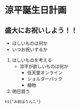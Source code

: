 # 涼平誕生日計画
## 盛大にお祝いしよう！！
- ほしいものは何か
- いつお祝いするか


1. ほしいものを考える
   - 涼平が欲しいものは何か
     - 任天堂オンライン
     - ショルダーバック
     - 植物
2. 明日買う
```
h1{"お前はうんこ"}
```
